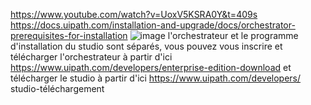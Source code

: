 
https://www.youtube.com/watch?v=UoxV5KSRA0Y&t=409s  
https://docs.uipath.com/installation-and-upgrade/docs/orchestrator-prerequisites-for-installation 
![image](https://user-images.githubusercontent.com/86606579/227505397-5e9b0681-3ca7-4593-b47f-25249c024c15.png)
l'orchestrateur et le programme d'installation du studio sont séparés, vous pouvez vous inscrire et télécharger l'orchestrateur à partir d'ici https://www.uipath.com/developers/enterprise-edition-download et télécharger le studio à partir d'ici https://www.uipath.com/developers/ studio-téléchargement

